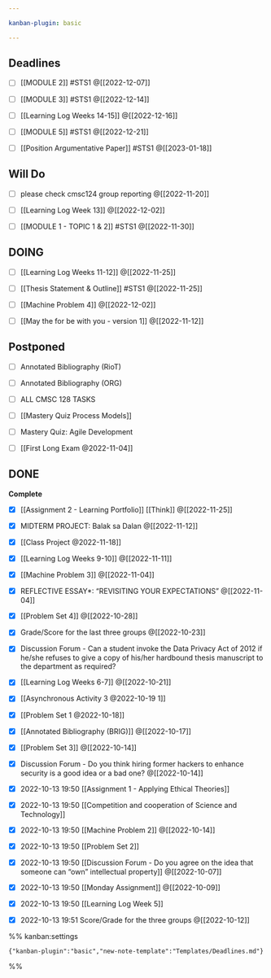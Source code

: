 ```yaml
---

kanban-plugin: basic

---
```


## Deadlines

- [ ] [[MODULE 2]] #STS1 @[[2022-12-07]]
- [ ] [[MODULE 3]] #STS1 @[[2022-12-14]]
- [ ] [[Learning Log  Weeks 14-15]] @[[2022-12-16]]
- [ ] [[MODULE 5]]  #STS1 @[[2022-12-21]]
- [ ] [[Position Argumentative Paper]] #STS1 @[[2023-01-18]]


## Will Do

- [ ] please check cmsc124 group reporting @[[2022-11-20]]
- [ ] [[Learning Log  Week 13]] @[[2022-12-02]]
- [ ] [[MODULE 1 - TOPIC 1 & 2]] #STS1 @[[2022-11-30]]


## DOING

- [ ] [[Learning Log  Weeks 11-12]] @[[2022-11-25]]
- [ ] [[Thesis Statement & Outline]] #STS1 @[[2022-11-25]]
- [ ] [[Machine Problem 4]] @[[2022-12-02]]
- [ ] [[May the for be with you - version 1]] @[[2022-11-12]]


## Postponed

- [ ] Annotated Bibliography (RioT)
- [ ] Annotated Bibliography (ORG)
- [ ] ALL CMSC 128 TASKS
- [ ] [[Mastery Quiz  Process Models]]
- [ ] Mastery Quiz: Agile Development
- [ ] [[First Long Exam @2022-11-04]]


## DONE

**Complete**
- [x] [[Assignment 2 - Learning Portfolio]] [[Think]] @[[2022-11-25]]
- [x] MIDTERM PROJECT: Balak sa Dalan @[[2022-11-12]]
- [x] [[Class Project @2022-11-18]]
- [x] [[Learning Log  Weeks 9-10]] @[[2022-11-11]]
- [x] [[Machine Problem 3]] @[[2022-11-04]]
- [x] REFLECTIVE ESSAY*: “REVISITING YOUR EXPECTATIONS” @[[2022-11-04]]
- [x] [[Problem Set 4]] @[[2022-10-28]]
- [x] Grade/Score for the last three groups @[[2022-10-23]]
- [x] Discussion Forum - Can a student invoke the Data Privacy Act of 2012 if he/she refuses to give a copy of his/her hardbound thesis manuscript to the department as required?
- [x] [[Learning Log  Weeks 6-7]] @[[2022-10-21]]
- [x] [[Asynchronous Activity 3 @2022-10-19 1]]
- [x] [[Problem Set 1 @2022-10-18]]
- [x] [[Annotated Bibliography (BRIG)]] @[[2022-10-17]]
- [x] [[Problem Set 3]] @[[2022-10-14]]
- [x] Discussion Forum - Do you think hiring former hackers to enhance security is a good idea or a bad one? @[[2022-10-14]]
- [x] 2022-10-13 19:50 [[Assignment 1 - Applying Ethical Theories]]
- [x] 2022-10-13 19:50 [[Competition and cooperation of Science and Technology]]
- [x] 2022-10-13 19:50 [[Machine Problem 2]] @[[2022-10-14]]
- [x] 2022-10-13 19:50 [[Problem Set 2]]
- [x] 2022-10-13 19:50 [[Discussion Forum - Do you agree on the idea that someone can “own” intellectual property]] @[[2022-10-07]]
- [x] 2022-10-13 19:50 [[Monday Assignment]] @[[2022-10-09]]
- [x] 2022-10-13 19:50 [[Learning Log  Week 5]]
- [x] 2022-10-13 19:51 Score/Grade for the three groups @[[2022-10-12]]




%% kanban:settings
```
{"kanban-plugin":"basic","new-note-template":"Templates/Deadlines.md"}
```
%%